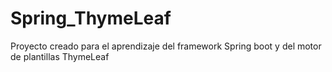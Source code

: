 # Spring_ThymeLeaf
Proyecto creado para el aprendizaje del framework Spring boot y del motor de plantillas ThymeLeaf
